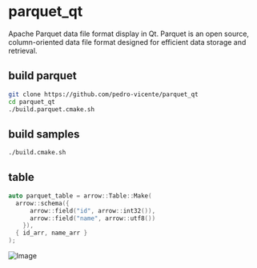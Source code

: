 # parquet_qt
Apache Parquet data file format display in Qt.
Parquet is an open source, column-oriented data file format designed for efficient data storage and retrieval.

## build parquet

```bash
git clone https://github.com/pedro-vicente/parquet_qt
cd parquet_qt
./build.parquet.cmake.sh
```
## build samples

```bash
./build.cmake.sh
```

## table 

```c++
auto parquet_table = arrow::Table::Make(
  arrow::schema({
      arrow::field("id", arrow::int32()),
      arrow::field("name", arrow::utf8())
    }),
  { id_arr, name_arr }
);
```


![Image](https://github.com/user-attachments/assets/ce716a8b-1852-4f07-840a-f3cff98b28d5)


